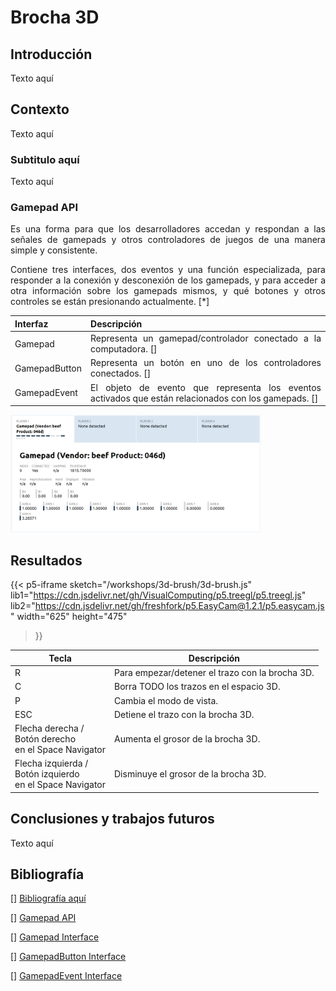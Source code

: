 # Brocha 3D

## Introducción
<div style="text-align: justify">
Texto aquí
</div>

## Contexto
<div style="text-align: justify">
Texto aquí
</div>

### Subtitulo aquí
<div style="text-align: justify">
Texto aquí
</div>

### Gamepad API
<div style="text-align: justify">
Es una forma para que los desarrolladores accedan y respondan a las señales de gamepads y otros controladores de juegos de una manera simple y consistente.

Contiene tres interfaces, dos eventos y una función especializada, para responder a la conexión y desconexión de los gamepads, y para acceder a otra información sobre los gamepads mismos, y qué botones y otros controles se están presionando actualmente. [*]

| Interfaz | Descripción |
|---|---|
| Gamepad | Representa un gamepad/controlador conectado a la computadora. [] |
| GamepadButton | Representa un botón en uno de los controladores conectados. [] |
| GamepadEvent | El objeto de evento que representa los eventos activados que están relacionados con los gamepads. [] |
</div>

<img src='/workshops/3d-brush/gamepad-tester-example.png' alt='Gamepad Tester' width='400' width='300'/>

## Resultados
{{< p5-iframe sketch="/workshops/3d-brush/3d-brush.js"
   lib1="https://cdn.jsdelivr.net/gh/VisualComputing/p5.treegl/p5.treegl.js"
   lib2="https://cdn.jsdelivr.net/gh/freshfork/p5.EasyCam@1.2.1/p5.easycam.js"
   width="625" height="475"
>}}

| Tecla | Descripción |
|---|---|
| R | Para empezar/detener el trazo con la brocha 3D. |
| C | Borra TODO los trazos en el espacio 3D. |
| P | Cambia el modo de vista. |
| ESC | Detiene el trazo con la brocha 3D. |
| Flecha derecha /<br/>Botón derecho <br/>en el Space Navigator | Aumenta el grosor de la brocha 3D. |
| Flecha izquierda /<br/>Botón izquierdo <br/>en el Space Navigator | Disminuye el grosor de la brocha 3D. |

## Conclusiones y trabajos futuros
<div style="text-align: justify">
Texto aquí
</div>

## Bibliografía
[]
[Bibliografía aquí](link-here)

[]
[Gamepad API](link-here)

[]
[Gamepad Interface](https://developer.mozilla.org/en-US/docs/Web/API/Gamepad)

[]
[GamepadButton Interface](https://developer.mozilla.org/en-US/docs/Web/API/GamepadButton)

[]
[GamepadEvent Interface](https://developer.mozilla.org/en-US/docs/Web/API/GamepadEvent)